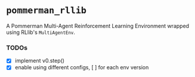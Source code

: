 # `pommerman_rllib`
A Pommerman Multi-Agent Reinforcement Learning Environment wrapped using RLlib's `MultiAgentEnv`.

### TODOs
* [x] implement v0.step()
* [x] enable using different configs, [ ] for each env version
